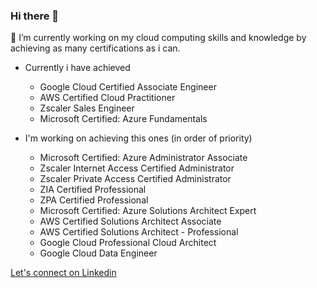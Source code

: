 ### Hi there 👋 

🔭 I’m currently working on my cloud computing skills and knowledge by achieving as many certifications as i can.
- Currently i have achieved
  - Google Cloud Certified Associate Engineer
  - AWS Certified Cloud Practitioner
  - Zscaler Sales Engineer
  - Microsoft Certified: Azure Fundamentals
  
- I'm working on achieving this ones (in order of priority)
  - Microsoft Certified: Azure Administrator Associate
  - Zscaler Internet Access Certified Administrator
  - Zscaler Private Access Certified Administrator
  - ZIA Certified Professional
  - ZPA Certified Professional
  - Microsoft Certified: Azure Solutions Architect Expert
  - AWS Certified Solutions Architect Associate
  - AWS Certified Solutions Architect - Professional
  - Google Cloud Professional Cloud Architect
  - Google Cloud Data Engineer

[ Let's connect on  Linkedin ](https://www.linkedin.com/in/peterkariukimutuura/) 




<!--
**peterkariukimutuura/peterkariukimutuura** is a ✨ _special_ ✨ repository because its `README.md` (this file) appears on your GitHub profile.

Here are some ideas to get you started:

- 🔭 I’m currently working on ...
- 🌱 I’m currently learning ...
- 👯 I’m looking to collaborate on ...
- 🤔 I’m looking for help with ...
- 💬 Ask me about ...
- 📫 How to reach me: ...
- 😄 Pronouns: ...
- ⚡ Fun fact: ...
-->
